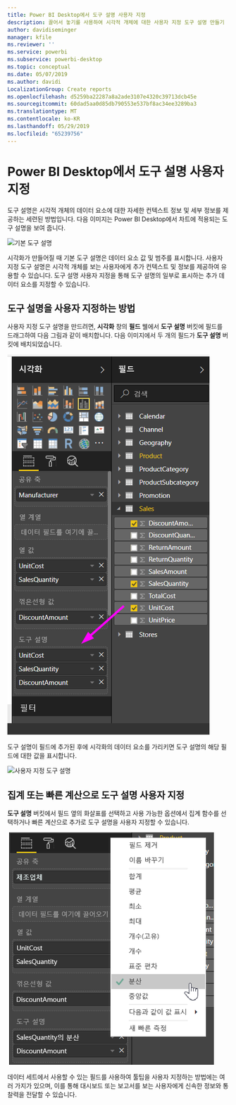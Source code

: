 ```yaml
---
title: Power BI Desktop에서 도구 설명 사용자 지정
description: 끌어서 놓기를 사용하여 시각적 개체에 대한 사용자 지정 도구 설명 만들기
author: davidiseminger
manager: kfile
ms.reviewer: ''
ms.service: powerbi
ms.subservice: powerbi-desktop
ms.topic: conceptual
ms.date: 05/07/2019
ms.author: davidi
LocalizationGroup: Create reports
ms.openlocfilehash: d5259ba22287a8a2ade3107e4320c39713dcb45e
ms.sourcegitcommit: 60dad5aa0d85db790553e537bf8ac34ee3289ba3
ms.translationtype: MT
ms.contentlocale: ko-KR
ms.lasthandoff: 05/29/2019
ms.locfileid: "65239756"
---
```

# <a name="customizing-tooltips-in-power-bi-desktop"></a>Power BI Desktop에서 도구 설명 사용자 지정
도구 설명은 시각적 개체의 데이터 요소에 대한 자세한 컨텍스트 정보 및 세부 정보를 제공하는 세련된 방법입니다. 다음 이미지는 Power BI Desktop에서 차트에 적용되는 도구 설명을 보여 줍니다.

![기본 도구 설명](media/desktop-custom-tooltips/custom-tooltips-1.png)

시각화가 만들어질 때 기본 도구 설명은 데이터 요소 값 및 범주를 표시합니다. 사용자 지정 도구 설명은 시각적 개체를 보는 사용자에게 추가 컨텍스트 및 정보를 제공하여 유용할 수 있습니다. 도구 설명 사용자 지정을 통해 도구 설명의 일부로 표시하는 추가 데이터 요소를 지정할 수 있습니다.

## <a name="how-to-customize-tooltips"></a>도구 설명을 사용자 지정하는 방법
사용자 지정 도구 설명을 만드려면, **시각화** 창의 **필드** 웰에서 **도구 설명** 버킷에 필드를 드래그하여 다음 그림과 같이 배치합니다. 다음 이미지에서 두 개의 필드가 **도구 설명** 버킷에 배치되었습니다.

![도구 설명 필드 추가](media/desktop-custom-tooltips/custom-tooltips-2.png)

도구 설명이 필드에 추가된 후에 시각화의 데이터 요소를 가리키면 도구 설명의 해당 필드에 대한 값을 표시합니다.

![사용자 지정 도구 설명](media/desktop-custom-tooltips/custom-tooltips-3.png)

## <a name="customizing-tooltips-with-aggregation-or-quick-calcs"></a>집계 또는 빠른 계산으로 도구 설명 사용자 지정
**도구 설명** 버킷에서 필드 옆의 화살표를 선택하고 사용 가능한 옵션에서 집계 함수를 선택하거나 빠른 계산으로 추가로 도구 설명을 사용자 지정할 수 있습니다. 

![빠른 계산을 포함한 도구 설명](media/desktop-custom-tooltips/custom-tooltips-4.png)

데이터 세트에서 사용할 수 있는 필드를 사용하여 툴팁을 사용자 지정하는 방법에는 여러 가지가 있으며, 이를 통해 대시보드 또는 보고서를 보는 사용자에게 신속한 정보와 통찰력을 전달할 수 있습니다.

